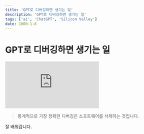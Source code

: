 ```yaml
---
title: 'GPT로 디버깅하면 생기는 일'
description: 'GPT로 디버깅하면 생기는 일'
tags: ['ai', 'ChatGPT', 'Silicon Valley']
date: 1000-1-8
---
```


# GPT로 디버깅하면 생기는 일

<iframe class="codepen" src="https://www.youtube.com/embed/ySDX02WD0og" title="Gilfoyle Saved Pied Piper" frameborder="0" allow="accelerometer; autoplay; clipboard-write; encrypted-media; gyroscope; picture-in-picture; web-share" allowfullscreen></iframe>

> 통계적으로 가장 정확한 디버깅은 소프트웨어를 삭제하는 것입니다.

잘 배워갑니다.
